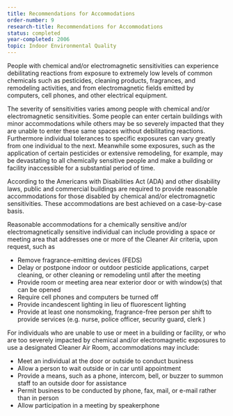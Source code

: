 ```yaml
---
title: Recommendations for Accommodations
order-number: 9
research-title: Recommendations for Accommodations
status: completed
year-completed: 2006
topic: Indoor Environmental Quality
---
```


People with chemical and/or electromagnetic sensitivities can experience debilitating reactions from exposure to extremely low levels of common chemicals such as pesticides, cleaning products, fragrances, and remodeling activities, and from electromagnetic fields emitted by computers, cell phones, and other electrical equipment.

The severity of sensitivities varies among people with chemical and/or electromagnetic sensitivities. Some people can enter certain buildings with minor accommodations while others may be so severely impacted that they are unable to enter these same spaces without debilitating reactions. Furthermore individual tolerances to specific exposures can vary greatly from one individual to the next. Meanwhile some exposures, such as the application of certain pesticides or extensive remodeling, for example, may be devastating to all chemically sensitive people and make a building or facility inaccessible for a substantial period of time.

According to the Americans with Disabilities Act (ADA) and other disability laws, public and commercial buildings are required to provide reasonable accommodations for those disabled by chemical and/or electromagnetic sensitivities. These accommodations are best achieved on a case-by-case basis.

Reasonable accommodations for a chemically sensitive and/or electromagnetically sensitive individual can include providing a space or meeting area that addresses one or more of the Cleaner Air criteria, upon request, such as

-   Remove fragrance-emitting devices (FEDS)
-   Delay or postpone indoor or outdoor pesticide applications, carpet cleaning, or other cleaning or remodeling until after the meeting
-   Provide room or meeting area near exterior door or with window(s) that can be opened
-   Require cell phones and computers be turned off
-   Provide incandescent lighting in lieu of fluorescent lighting
-   Provide at least one nonsmoking, fragrance-free person per shift to provide services (e.g. nurse, police officer, security guard, clerk )

For individuals who are unable to use or meet in a building or facility, or who are too severely impacted by chemical and/or electromagnetic exposures to use a designated Cleaner Air Room, accommodations may include:

-   Meet an individual at the door or outside to conduct business
-   Allow a person to wait outside or in car until appointment
-   Provide a means, such as a phone, intercom, bell, or buzzer to summon staff to an outside door for assistance
-   Permit business to be conducted by phone, fax, mail, or e-mail rather than in person
-   Allow participation in a meeting by speakerphone
